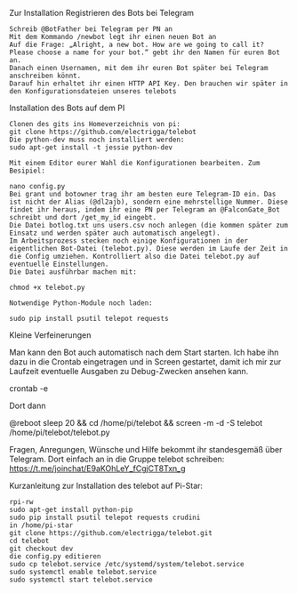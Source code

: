 Zur Installation
Registrieren des Bots bei Telegram

    Schreib @BotFather bei Telegram per PN an
    Mit dem Kommando /newbot legt ihr einen neuen Bot an
    Auf die Frage: „Alright, a new bot. How are we going to call it? Please choose a name for your bot.“ gebt ihr den Namen für euren Bot an.
    Danach einen Usernamen, mit dem ihr euren Bot später bei Telegram anschreiben könnt.
    Darauf hin erhaltet ihr einen HTTP API Key. Den brauchen wir später in den Konfigurationsdateien unseres telebots

Installation des Bots auf dem PI

    Clonen des gits ins Homeverzeichnis von pi:
    git clone https://github.com/electrigga/telebot
    Die python-dev muss noch installiert werden:
    sudo apt-get install -t jessie python-dev
    
    Mit einem Editor eurer Wahl die Konfigurationen bearbeiten. Zum Besipiel:

    nano config.py
    Bei grant und botowner trag ihr am besten eure Telegram-ID ein. Das ist nicht der Alias (@dl2ajb), sondern eine mehrstellige Nummer. Diese findet ihr heraus, indem ihr eine PN per Telegram an @FalconGate_Bot schreibt und dort /get_my_id eingebt.
    Die Datei botlog.txt uns users.csv noch anlegen (die kommen später zum Einsatz und werden später auch automatisch angelegt).
    Im Arbeitsprozess stecken noch einige Konfigurationen in der eigentlichen Bot-Datei (telebot.py). Diese werden im Laufe der Zeit in die Config umziehen. Kontrolliert also die Datei telebot.py auf eventuelle Einstellungen.
    Die Datei ausführbar machen mit:

    chmod +x telebot.py

    Notwendige Python-Module noch laden:

    sudo pip install psutil telepot requests

Kleine Verfeinerungen

Man kann den Bot auch automatisch nach dem Start starten. Ich habe ihn dazu in die Crontab eingetragen und in Screen gestartet, damit ich mir zur Laufzeit eventuelle Ausgaben zu Debug-Zwecken ansehen kann.

crontab -e

Dort dann

@reboot sleep 20 && cd /home/pi/telebot && screen -m -d -S telebot /home/pi/telebot/telebot.py

Fragen, Anregungen, Wünsche und Hilfe bekommt ihr standesgemäß über Telegram. Dort einfach an in die Gruppe telebot schreiben: https://t.me/joinchat/E9aKOhLeY_fCgjCT8Txn_g


Kurzanleitung zur Installation des telebot auf Pi-Star:

	rpi-rw
	sudo apt-get install python-pip
	sudo pip install psutil telepot requests crudini
	in /home/pi-star
	git clone https://github.com/electrigga/telebot.git
	cd telebot
	git checkout dev
	die config.py editieren
	sudo cp telebot.service /etc/systemd/system/telebot.service
	sudo systemctl enable telebot.service
	sudo systemctl start telebot.service

